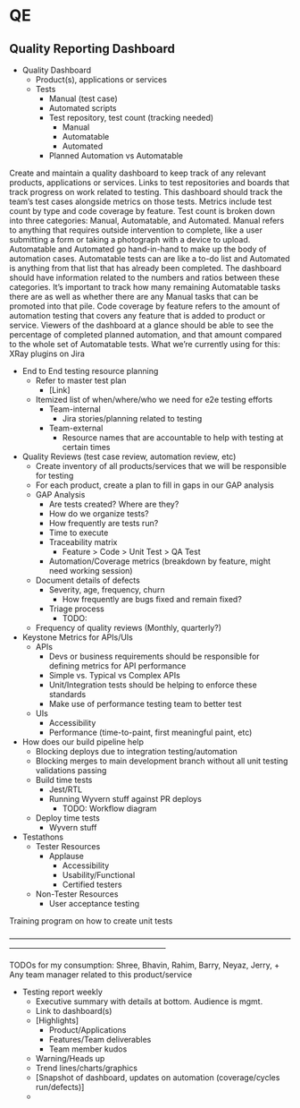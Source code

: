 # QE

## Quality Reporting Dashboard

-   Quality Dashboard
    -   Product(s), applications or services
    -   Tests
        -   Manual (test case)
        -   Automated scripts
        -   Test repository, test count (tracking needed)
            -   Manual
            -   Automatable
            -   Automated
        -   Planned Automation vs Automatable

Create and maintain a quality dashboard to keep track of any relevant products, applications or services. Links to test repositories and boards that track progress on work related to testing. This dashboard should track the team’s test cases alongside metrics on those tests. Metrics include test count by type and code coverage by feature.
Test count is broken down into three categories: Manual, Automatable, and Automated. Manual refers to anything that requires outside intervention to complete, like a user submitting a form or taking a photograph with a device to upload. Automatable and Automated go hand-in-hand to make up the body of automation cases. Automatable tests can are like a to-do list and Automated is anything from that list that has already been completed. The dashboard should have information related to the numbers and ratios between these categories. It’s important to track how many remaining Automatable tasks there are as well as whether there are any Manual tasks that can be promoted into that pile.
Code coverage by feature refers to the amount of automation testing that covers any feature that is added to product or service. Viewers of the dashboard at a glance should be able to see the percentage of completed planned automation, and that amount compared to the whole set of Automatable tests.
What we’re currently using for this: XRay plugins on Jira

-   End to End testing resource planning
    -   Refer to master test plan
        -   [Link]
    -   Itemized list of when/where/who we need for e2e testing efforts
        -   Team-internal
            -   Jira stories/planning related to testing
        -   Team-external
            -   Resource names that are accountable to help with testing at certain times
-   Quality Reviews (test case review, automation review, etc)
    -   Create inventory of all products/services that we will be responsible for testing
    -   For each product, create a plan to fill in gaps in our GAP analysis
    -   GAP Analysis
        -   Are tests created? Where are they?
        -   How do we organize tests?
        -   How frequently are tests run?
        -   Time to execute
        -   Traceability matrix
            -   Feature > Code > Unit Test > QA Test
        -   Automation/Coverage metrics (breakdown by feature, might need working session)
    -   Document details of defects
        -   Severity, age, frequency, churn
            -   How frequently are bugs fixed and remain fixed?
        -   Triage process
            -   TODO:
    -   Frequency of quality reviews (Monthly, quarterly?)
-   Keystone Metrics for APIs/UIs
    -   APIs
        -   Devs or business requirements should be responsible for defining metrics for API performance
        -   Simple vs. Typical vs Complex APIs
        -   Unit/Integration tests should be helping to enforce these standards
        -   Make use of performance testing team to better test
    -   UIs
        -   Accessibility
        -   Performance (time-to-paint, first meaningful paint, etc)
-   How does our build pipeline help
    -   Blocking deploys due to integration testing/automation
    -   Blocking merges to main development branch without all unit testing validations passing
    -   Build time tests
        -   Jest/RTL
        -   Running Wyvern stuff against PR deploys
            -   TODO: Workflow diagram
    -   Deploy time tests
        -   Wyvern stuff
-   Testathons
    -   Tester Resources
        -   Applause
            -   Accessibility
            -   Usability/Functional
            -   Certified testers
    -   Non-Tester Resources
        -   User acceptance testing

Training program on how to create unit tests

————————————————————————————————————————————————————————

TODOs for my consumption:
Shree, Bhavin, Rahim, Barry, Neyaz, Jerry, + Any team manager related to this product/service

-   Testing report weekly
    -   Executive summary with details at bottom. Audience is mgmt.
    -   Link to dashboard(s)
    -   [Highlights]
        -   Product/Applications
        -   Features/Team deliverables
        -   Team member kudos
    -   Warning/Heads up
    -   Trend lines/charts/graphics
    -   [Snapshot of dashboard, updates on automation (coverage/cycles run/defects)]
    -
